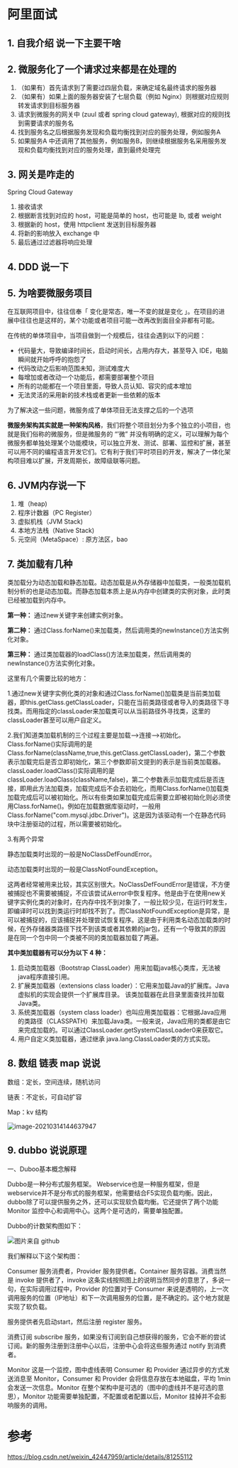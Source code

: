 # 阿里面试

## 1. 自我介绍 说一下主要干啥



## 2. 微服务化了一个请求过来都是在处理的


1. （如果有）首先请求到了需要过四层负载，来确定域名最终请求的服务器
2. （如果有）如果上面的服务器安装了七层负载（例如 Nginx）则根据对应规则转发请求到目标服务器
3. 请求到微服务的网关中 (zuul 或者 spring cloud gateway), 根据对应的规则找到需要请求的服务名
4. 找到服务名之后根据服务发现和负载均衡找到对应的服务处理，例如服务A
5. 如果服务A 中还调用了其他服务，例如服务B，则继续根据服务名采用服务发现和负载均衡找到对应的服务处理，直到最终处理完



## 3. 网关是咋走的

Spring Cloud Gateway

1. 接收请求
2. 根据断言找到对应的 host，可能是简单的 host，也可能是 lb, 或者 weight
3. 根据新的 host，使用 httpclient 发送到目标服务器
4. 将新的影响放入 exchange 中
5. 最后通过过滤器将响应处理



## 4. DDD 说一下



## 5. 为啥要微服务项目

在互联网项目中，往往信奉「 变化是常态，唯一不变的就是变化 」。在项目的进展中往往也是这样的，某个功能或者项目可能一改再改到面目全非都有可能。

在传统的单体项目中，当项目做到一个规模后，往往会遇到以下的问题：

- 代码量大，导致编译时间长，启动时间长，占用内存大，甚至导入 IDE，电脑瞬间就开始呼呼的抱怨了
- 代码改动之后影响范围未知，测试难度大
- 每增加或者改动一个功能后，都需要部署整个项目
- 所有的功能都在一个项目里面，导致人员认知、容灾的成本增加
- 无法灵活的采用新的技术栈或者更新一些依赖的版本



为了解决这一些问题，微服务成了单体项目无法支撑之后的一个选项

**微服务架构其实就是一种架构风格**，我们将整个项目划分为多个独立的小项目，也就是我们俗称的微服务，但是微服务的 “’微” 并没有明确的定义，可以理解为每个微服务都单独处理某个功能模块，可以独立开发、测试、部署、监控和扩展，甚至可以用不同的编程语言开发它们。它有利于我们平时项目的开发，解决了一体化架构项目难以扩展，开发周期长，故障级联等问题。



## 6. JVM内存说一下
1. 堆（heap)
2. 程序计数器（PC Register）
3. 虚拟机栈（JVM Stack)
4. 本地方法栈（Native Stack)
5. 元空间（MetaSpace）: 原方法区，bao



## 7. 类加载有几种

类加载分为动态加载和静态加载。动态加载是从外存储器中加载类，一般类加载机制分析的也是动态加载。而静态加载本质上是从内存中创建类的实例对象，此时类已经被加载到内存中。



**第一种：** 通过new关键字来创建实例对象。

**第二种：** 通过Class.forName()来加载类，然后调用类的newInstance()方法实例化对象。

**第三种：** 通过类加载器的loadClass()方法来加载类，然后调用类的newInstance()方法实例化对象。



这里有几个需要比较的地方：

1.通过new关键字实例化类的对象和通过Class.forName()加载类是当前类加载器，即this.getClass.getClassLoader，只能在当前类路径或者导入的类路径下寻找类。而用指定的classLoader来加载类可以从当前路径外寻找类，这里的classLoader甚至可以用户自定义。

2.我们知道类加载机制的三个过程主要是加载-->连接-->初始化。Class.forName()实际调用的是Class.forName(className,true,this.getClass.getClassLoader)，第二个参数表示加载完后是否立即初始化，第三个参数即前文提到的表示是当前类加载器。classLoader.loadClass()实际调用的是classLoader.loadClass(className,false)，第二个参数表示加载完成后是否连接，即用此方法加载类，加载完成后不会去初始化，而用Class.forName()加载类加载完成后可以被初始化。所以有些类如果加载完成后需要立即被初始化则必须使用Class.forName()。例如在加载数据库驱动时，一般用Class.forName("com.mysql.jdbc.Driver")。这是因为该驱动有一个在静态代码块中注册驱动的过程，所以需要被初始化。

3.有两个异常

静态加载类时出现的一般是NoClassDefFoundError。

动态加载类时出现的一般是ClassNotFoundException。

这两者经常被用来比较，其实区别很大。NoClassDefFoundError是错误，不方便被捕捉也不需要被捕捉，不应该尝试从error中恢复程序。他是由于在使用new关键字实例化类的对象时，在内存中找不到对象了，一般比较少见，在运行时发生，即编译时可以找到类运行时却找不到了。而ClassNotFoundException是异常，是可以被捕捉的，应该捕捉并处理尝试恢复程序。这是由于利用类名动态加载类的时候，在外存储器类路径下找不到该类或者其依赖的jar包，还有一个导致其的原因是在同一个包中同一个类被不同的类加载器加载了两遍。


**其中类加载器有可以分为以下 4 种：**

1. 启动类加载器（Bootstrap ClassLoader）用来加载java核心类库，无法被java程序直接引用。
1. 扩展类加载器（extensions class loader）：它用来加载Java的扩展库。Java虚拟机的实现会提供一个扩展库目录。
该类加载器在此目录里面查找并加载 Java类。
1. 系统类加载器（system class loader）也叫应用类加载器：它根据Java应用的类路径（CLASSPATH）来加载Java类。一般来说，Java应用的类都是由它来完成加载的。可以通过ClassLoader.getSystemClassLoader0来获取它。
1. 用户自定义类加载器，通过继承 java.lang.ClassLoader类的方式实现。
   



## 8. 数组 链表 map 说说

数组：定长，空间连续，随机访问

链表：不定长，可自动扩容

Map：kv 结构

![image-20210314144637947](../../img/java_collections.png)



## 9. dubbo 说说原理

一、Duboo基本概念解释

Dubbo是一种分布式服务框架。 Webservice也是一种服务框架，但是webservice并不是分布式的服务框架，他需要结合F5实现负载均衡。因此，dubbo除了可以提供服务之外，还可以实现软负载均衡。它还提供了两个功能Monitor 监控中心和调用中心。这两个是可选的，需要单独配置。

Dubbo的计数架构图如下：

![图片来自 github](../../img/dubbo_arch.png)



我们解释以下这个架构图：

Consumer 服务消费者，Provider 服务提供者。Container 服务容器。消费当然是 invoke 提供者了，invoke 这条实线按照图上的说明当然同步的意思了，多说一句，在实际调用过程中，Provider 的位置对于 Consumer 来说是透明的，上一次调用服务的位置（IP地址）和下一次调用服务的位置，是不确定的。这个地方就是实现了软负载。

服务提供者先启动start，然后注册 register 服务。

消费订阅 subscribe 服务，如果没有订阅到自己想获得的服务，它会不断的尝试订阅。新的服务注册到注册中心以后，注册中心会将这些服务通过 notify 到消费者。

Monitor 这是一个监控，图中虚线表明 Consumer 和 Provider 通过异步的方式发送消息至 Monitor，Consumer 和 Provider 会将信息存放在本地磁盘，平均 1min 会发送一次信息。Monitor 在整个架构中是可选的（图中的虚线并不是可选的意思），Monitor 功能需要单独配置，不配置或者配置以后，Monitor 挂掉并不会影响服务的调用。




# 参考

https://blog.csdn.net/weixin_42447959/article/details/81255112